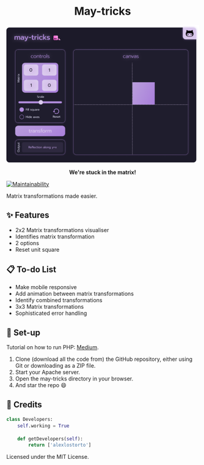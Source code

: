 <h1 align="center">May-tricks</h1>

![image](https://raw.githubusercontent.com/alexlostorto/may-tricks/main/.github/desktop.png)

<p align="center">
  <b>We're stuck in the matrix!</b>
</p>

[![Maintainability](https://img.shields.io/codeclimate/maintainability/alexlostorto/may-tricks?style=for-the-badge&message=Code+Climate&labelColor=222222&logo=Code+Climate&logoColor=FFFFFF)](https://codeclimate.com/github/alexlostorto/may-tricks/maintainability)

Matrix transformations made easier.

## ✨ Features

- 2x2 Matrix transformations visualiser
- Identifies matrix transformation
- 2 options
- Reset unit square

## 📋 To-do List

- Make mobile responsive
- Add animation between matrix transformations
- Identify combined transformations
- 3x3 Matrix transformations
- Sophisticated error handling

## 🔧 Set-up

Tutorial on how to run PHP: [Medium](https://medium.com/@lostorto.business/how-to-run-php-with-xamp-d3318f7a7735).
	
1) Clone (download all the code from) the GitHub repository, either using Git or downloading as a ZIP file.
2) Start your Apache server.
3) Open the may-tricks directory in your browser.
4) And star the repo 😄

## 📜 Credits

```python
class Developers:
    self.working = True

    def getDevelopers(self):
        return ['alexlostorto']
```

Licensed under the MIT License.
